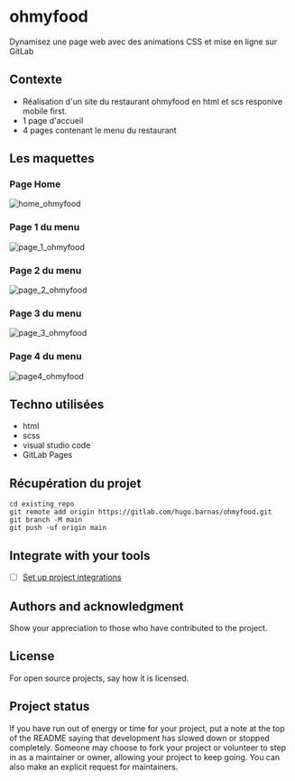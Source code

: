 # ohmyfood

Dynamisez une page web avec des animations CSS et mise en ligne sur GitLab

## Contexte

- Réalisation d'un site du restaurant ohmyfood en html et scs responive mobile first.
- 1 page d'accueil
- 4 pages contenant le menu du restaurant

## Les maquettes

### Page Home

![home_ohmyfood](/uploads/085affbe91e9125b33956f7f644193bb/home_ohmyfood.png)


### Page 1 du menu

![page_1_ohmyfood](/uploads/807e34804d72005fbeccf330cec7839f/page_1_ohmyfood.png)

### Page 2 du menu

![page_2_ohmyfood](/uploads/8c61ea41872257a7c52b4ff380153660/page_2_ohmyfood.png)

### Page 3 du menu

![page_3_ohmyfood](/uploads/2a1b543bb6f203158a0ef165a28281c5/page_3_ohmyfood.png)

### Page 4 du menu

![page4_ohmyfood](/uploads/56de8fa219a378ee2e124812e5508d85/page4_ohmyfood.png)

## Techno utilisées

- html
- scss
- visual studio code
- GitLab Pages

## Récupération du projet

```
cd existing_repo
git remote add origin https://gitlab.com/hugo.barnas/ohmyfood.git
git branch -M main
git push -uf origin main
```

## Integrate with your tools

- [ ] [Set up project integrations](https://gitlab.com/hugo.barnas/ohmyfood/-/settings/integrations)



## Authors and acknowledgment
Show your appreciation to those who have contributed to the project.

## License
For open source projects, say how it is licensed.

## Project status
If you have run out of energy or time for your project, put a note at the top of the README saying that development has slowed down or stopped completely. Someone may choose to fork your project or volunteer to step in as a maintainer or owner, allowing your project to keep going. You can also make an explicit request for maintainers.

